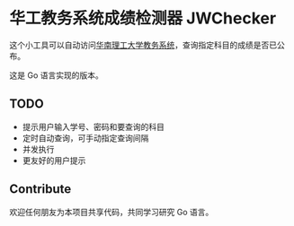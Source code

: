 # 华工教务系统成绩检测器 JWChecker

这个小工具可以自动访问[华南理工大学教务系统](http://www.scut.edu.cn/jw2005)，查询指定科目的成绩是否已公布。

这是 Go 语言实现的版本。

## TODO

* 提示用户输入学号、密码和要查询的科目
* 定时自动查询，可手动指定查询间隔
* 并发执行
* 更友好的用户提示

## Contribute

欢迎任何朋友为本项目共享代码，共同学习研究 Go 语言。
